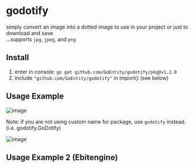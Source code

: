 # godotify
simply convert an image into a dotted image to use in your project or just to download and save <br>
...supports `jpg`, `jpeg`, and `png` <br>

## Install
1. enter in console: `go get github.com/GoEntity/godotify/pkg@v1.2.0`
2. include `"github.com/GoEntity/godotify"` in import() (see below)

## Usage Example
![image](https://github.com/GoEntity/godotify/assets/116807050/2d218e61-f470-492e-ae44-8850339e5b52)

Note: if you are not using custom name for package, use `godotify` instead. (i.e. godotify.GoDotify)

![image](https://github.com/GoEntity/godotify/assets/116807050/c50eddc8-24db-45c6-9186-b5da3e291d50)

## Usage Example 2 (Ebitengine)

